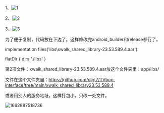 1、![1](https://user-images.githubusercontent.com/102397160/189475217-3d99c6e5-4162-4a70-a7f8-0a37ca124e3e.png)

2、![2](https://user-images.githubusercontent.com/102397160/189475219-29c39d5f-0ff4-45dd-936e-12bf8cad7681.png)

3、![3](https://user-images.githubusercontent.com/102397160/189477652-8981209a-0b09-4aee-8c43-d34bd4ae2d44.png)



为了便于复制，代码放在下边了。这样修改完android_builder和release都行了。

implementation files('libs\\xwalk_shared_library-23.53.589.4.aar')

flatDir { dirs './libs' }

 第2项文件：xwalk_shared_library-23.53.589.4.aar放这个文件夹里：app/libs/  

文件在这个文件夹里：https://github.com/dlgt7/TVbox-interface/tree/main/xwalk_shared_library23.53.589.4


或者用别人的服务地址，这样打包小，只改一处文件。

![1662887518736](https://user-images.githubusercontent.com/102397160/189520079-33f8c263-780b-4699-b085-852e8c5550b1.png)




